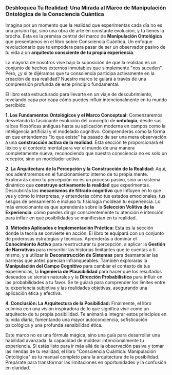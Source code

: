 ### Desbloquea Tu Realidad: Una Mirada al Marco de Manipulación Ontológica de la Consciencia Cuántica
Imagina por un momento que la realidad que experimentas cada día no es una prisión fija, sino una obra de arte en constante evolución, y tú tienes la brocha. Esta es la premisa central del marco de **Manipulación Ontológica** que presentamos en el libro sobre Consciencia Cuántica. Un enfoque revolucionario que te empodera para pasar de ser un observador pasivo de tu vida a un **arquitecto consciente de tu propia experiencia**.

La mayoría de nosotros vive bajo la suposición de que la realidad es un conjunto de hechos externos inmutables que simplemente "nos suceden". Pero, ¿y si te dijéramos que tu consciencia participa activamente en la creación de esa realidad? Nuestro marco te guiará a través de una comprensión profunda de este principio fundamental.

El libro está estructurado para llevarte en un viaje de descubrimiento, revelando capa por capa cómo puedes influir intencionalmente en tu mundo percibido:

**1. Los Fundamentos Ontológicos y el Marco Conceptual:** Comenzaremos desvelando la fascinante evolución del concepto de **ontología**, desde sus raíces filosóficas antiguas hasta su aplicación moderna en campos como la inteligencia artificial y el modelado cognitivo. Comprenderás cómo la forma en que entendemos "lo que existe" ha pasado de ser una mera observación a una **construcción activa de la realidad**. Esta sección te proporcionará el léxico y el contexto mental para ver el mundo de una manera completamente nueva, reconociendo que nuestra consciencia no es solo un receptor, sino un modelador activo.

**2. La Arquitectura de la Percepción y la Construcción de la Realidad:** Aquí, nos adentraremos en el funcionamiento interno de tu propia mente. Explorarás cómo tu percepción no es un proceso pasivo, sino un sistema dinámico que **construye activamente la realidad** que experimentas. Descubrirás los **mecanismos de filtrado cognitivo** que influyen en lo que ves y cómo lo interpretas, y entenderás cómo tus estados emocionales, tus sesgos de pensamiento e incluso tu fisiología moldean tu experiencia. Lo más emocionante es que aprenderás sobre la **Selección Volitiva de la Experiencia**: cómo puedes dirigir conscientemente tu atención e intención para influir en qué posibilidades se manifiestan en tu realidad.

**3. Métodos Aplicados e Implementación Práctica:** Esta es la sección donde la teoría se convierte en acción. El libro te equipará con un conjunto de poderosas estrategias y técnicas. Aprenderás a dominar el **Conocimiento Activo** para reestructurar tu percepción, a aplicar la **Gestión de Narrativas** para reescribir las historias limitantes que te cuentas a ti mismo, y a utilizar la **Deconstrucción de Sistemas** para desmantelar las barreras que antes parecían infranqueables. También explorarás la **Manipulación del Campo Cognitivo** para cambiar el contexto de tus experiencias, la **Ingeniería de Plausibilidad** para hacer que los resultados deseados se sientan naturales y la **Dirección Probabilística** para influir en las probabilidades a tu favor. Se te guiará para comprender los límites entre tu experiencia subjetiva y las realidades objetivas, asegurando una aplicación ética y efectiva.

**4. Conclusión: La Arquitectura de la Posibilidad:** Finalmente, el libro culmina con una visión inspiradora de lo que significa vivir como un arquitecto de tu propia posibilidad. Te animará a integrar estos principios en tu vida diaria, fomentando una mayor autoconciencia, sofisticación psicológica y una profunda sensibilidad ética.

Este marco no es una fórmula mágica, sino una guía para desarrollar una habilidad avanzada: la capacidad de moldear intencionalmente tu experiencia. Si estás listo para ir más allá de la observación pasiva y tomar las riendas de tu realidad, el libro "Consciencia Cuántica: Manipulación Ontológica" es tu manual completo para la arquitectura de la posibilidad. Prepárate para transformar las limitaciones en oportunidades y la confusión en claridad.